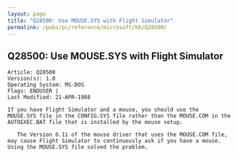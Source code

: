 ```yaml
---
layout: page
title: "Q28500: Use MOUSE.SYS with Flight Simulator"
permalink: /pubs/pc/reference/microsoft/kb/Q28500/
---
```


## Q28500: Use MOUSE.SYS with Flight Simulator

	Article: Q28500
	Version(s): 1.0
	Operating System: MS-DOS
	Flags: ENDUSER |
	Last Modified: 21-APR-1988
	
	If you have Flight Simulator and a mouse, you should use the
	MOUSE.SYS file in the CONFIG.SYS file rather than the MOUSE.COM in the
	AUTOEXEC.BAT file that is installed by the mouse setup.
	
	   The Version 6.11 of the mouse driver that uses the MOUSE.COM file,
	may cause Flight Simulator to continuously ask if you have a mouse.
	Using the MOUSE.SYS file solved the problem.
